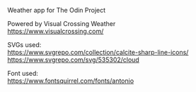 Weather app for The Odin Project  
  
Powered by Visual Crossing Weather  
https://www.visualcrossing.com/

SVGs used:  
https://www.svgrepo.com/collection/calcite-sharp-line-icons/  
https://www.svgrepo.com/svg/535302/cloud  

Font used:   
https://www.fontsquirrel.com/fonts/antonio
